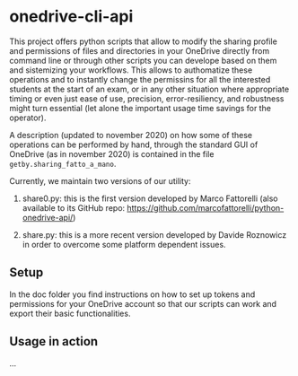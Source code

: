 # onedrive-cli-api

This project offers python scripts that allow to modify the sharing profile and permissions of files and directories in your OneDrive directly from command line or through other scripts you can develope based on them and sistemizing your workflows.
This allows to authomatize these operations and to instantly change the permissins for all the interested students at the start of an exam, or in any other situation where appropriate timing or even just ease of use, precision, error-resiliency, and robustness might turn essential (let alone the important usage time savings for the operator).

A description (updated to november 2020) on how some of these operations can be performed by hand, through the standard GUI of OneDrive (as in november 2020) is contained in the file `getby.sharing_fatto_a_mano`.

Currently, we maintain two versions of our utility:

 1. share0.py:  this is the first version developed by Marco Fattorelli (also available to its GitHub repo: https://github.com/marcofattorelli/python-onedrive-api/)

 2. share.py:  this is a more recent version developed by Davide Roznowicz in order to overcome some platform dependent issues.

## Setup

In the doc folder you find instructions on how to set up tokens and permissions for your OneDrive account so that our scripts can work and export their basic functionalities.

## Usage in action

...

 
